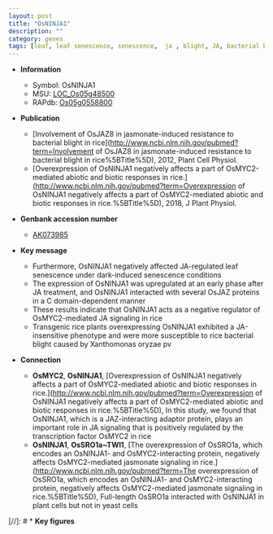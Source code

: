 ```yaml
---
layout: post
title: "OsNINJA1"
description: ""
category: genes
tags: [leaf, leaf senescence, senescence,  ja , blight, JA, bacterial blight]
---
```


* **Information**  
    + Symbol: OsNINJA1  
    + MSU: [LOC_Os05g48500](http://rice.uga.edu/cgi-bin/ORF_infopage.cgi?orf=LOC_Os05g48500)  
    + RAPdb: [Os05g0558800](http://rapdb.dna.affrc.go.jp/viewer/gbrowse_details/irgsp1?name=Os05g0558800)  

* **Publication**  
    + [Involvement of OsJAZ8 in jasmonate-induced resistance to bacterial blight in rice](http://www.ncbi.nlm.nih.gov/pubmed?term=Involvement of OsJAZ8 in jasmonate-induced resistance to bacterial blight in rice%5BTitle%5D), 2012, Plant Cell Physiol.
    + [Overexpression of OsNINJA1 negatively affects a part of OsMYC2-mediated abiotic and biotic responses in rice.](http://www.ncbi.nlm.nih.gov/pubmed?term=Overexpression of OsNINJA1 negatively affects a part of OsMYC2-mediated abiotic and biotic responses in rice.%5BTitle%5D), 2018, J Plant Physiol.

* **Genbank accession number**  
    + [AK073985](http://www.ncbi.nlm.nih.gov/nuccore/AK073985)

* **Key message**  
    + Furthermore, OsNINJA1 negatively affected JA-regulated leaf senescence under dark-induced senescence conditions
    + The expression of OsNINJA1 was upregulated at an early phase after JA treatment, and OsNINJA1 interacted with several OsJAZ proteins in a C domain-dependent manner
    + These results indicate that OsNINJA1 acts as a negative regulator of OsMYC2-mediated JA signaling in rice
    + Transgenic rice plants overexpressing OsNINJA1 exhibited a JA-insensitive phenotype and were more susceptible to rice bacterial blight caused by Xanthomonas oryzae pv

* **Connection**  
    + __OsMYC2__, __OsNINJA1__, [Overexpression of OsNINJA1 negatively affects a part of OsMYC2-mediated abiotic and biotic responses in rice.](http://www.ncbi.nlm.nih.gov/pubmed?term=Overexpression of OsNINJA1 negatively affects a part of OsMYC2-mediated abiotic and biotic responses in rice.%5BTitle%5D),  In this study, we found that OsNINJA1, which is a JAZ-interacting adaptor protein, plays an important role in JA signaling that is positively regulated by the transcription factor OsMYC2 in rice
    + __OsNINJA1__, __OsSRO1a~TWI1__, [The overexpression of OsSRO1a, which encodes an OsNINJA1- and OsMYC2-interacting protein, negatively affects OsMYC2-mediated jasmonate signaling in rice.](http://www.ncbi.nlm.nih.gov/pubmed?term=The overexpression of OsSRO1a, which encodes an OsNINJA1- and OsMYC2-interacting protein, negatively affects OsMYC2-mediated jasmonate signaling in rice.%5BTitle%5D),  Full-length OsSRO1a interacted with OsNINJA1 in plant cells but not in yeast cells

[//]: # * **Key figures**  


